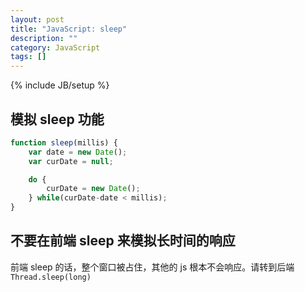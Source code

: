 ```yaml
---
layout: post
title: "JavaScript: sleep"
description: ""
category: JavaScript
tags: []
---
```

{% include JB/setup %}

## 模拟 sleep 功能

```js
function sleep(millis) {
    var date = new Date();
    var curDate = null;

    do {
        curDate = new Date();
    } while(curDate-date < millis);
}
```

## 不要在前端 sleep 来模拟长时间的响应

前端 sleep 的话，整个窗口被占住，其他的 js 根本不会响应。请转到后端 `Thread.sleep(long)`
